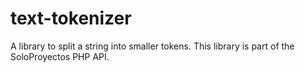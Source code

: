 # text-tokenizer
A library to split a string into smaller tokens. This library is part of the SoloProyectos PHP API.
